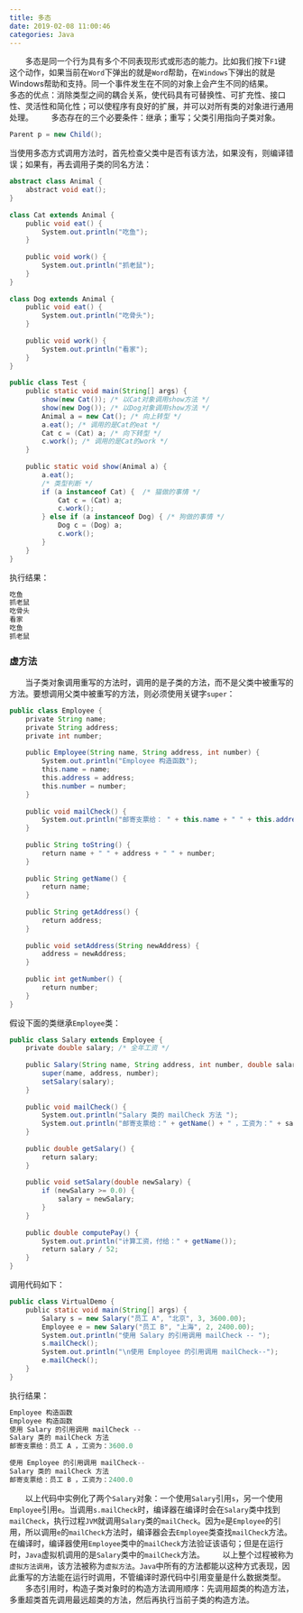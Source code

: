 ```yaml
---
title: 多态
date: 2019-02-08 11:00:46
categories: Java
---
```

&emsp;&emsp;多态是同一个行为具有多个不同表现形式或形态的能力。比如我们按下`F1`键这个动作，如果当前在`Word`下弹出的就是`Word`帮助，在`Windows`下弹出的就是Windows帮助和支持。同一个事件发生在不同的对象上会产生不同的结果。
&emsp;&emsp;多态的优点：消除类型之间的耦合关系，使代码具有可替换性、可扩充性、接口性、灵活性和简化性；可以使程序有良好的扩展，并可以对所有类的对象进行通用处理。
&emsp;&emsp;多态存在的三个必要条件：继承；重写；父类引用指向子类对象。

``` java
Parent p = new Child();
```

当使用多态方式调用方法时，首先检查父类中是否有该方法，如果没有，则编译错误；如果有，再去调用子类的同名方法：

``` java
abstract class Animal {
    abstract void eat();
}
​
class Cat extends Animal {
    public void eat() {
        System.out.println("吃鱼");
    }
​
    public void work() {
        System.out.println("抓老鼠");
    }
}
​
class Dog extends Animal {
    public void eat() {
        System.out.println("吃骨头");
    }
​
    public void work() {
        System.out.println("看家");
    }
}
​
public class Test {
    public static void main(String[] args) {
        show(new Cat()); /* 以Cat对象调用show方法 */
        show(new Dog()); /* 以Dog对象调用show方法 */
        Animal a = new Cat(); /* 向上转型 */
        a.eat(); /* 调用的是Cat的eat */
        Cat c = (Cat) a; /* 向下转型 */
        c.work(); /* 调用的是Cat的work */
    }
​
    public static void show(Animal a) {
        a.eat();
        /* 类型判断 */
        if (a instanceof Cat) {  /* 猫做的事情 */
            Cat c = (Cat) a;
            c.work();
        } else if (a instanceof Dog) { /* 狗做的事情 */
            Dog c = (Dog) a;
            c.work();
        }
    }
}
```

执行结果：

``` java
吃鱼
抓老鼠
吃骨头
看家
吃鱼
抓老鼠
```

### 虚方法

&emsp;&emsp;当子类对象调用重写的方法时，调用的是子类的方法，而不是父类中被重写的方法。要想调用父类中被重写的方法，则必须使用关键字`super`：

``` java
public class Employee {
    private String name;
    private String address;
    private int number;
​
    public Employee(String name, String address, int number) {
        System.out.println("Employee 构造函数");
        this.name = name;
        this.address = address;
        this.number = number;
    }
​
    public void mailCheck() {
        System.out.println("邮寄支票给： " + this.name + " " + this.address);
    }
​
    public String toString() {
        return name + " " + address + " " + number;
    }
​
    public String getName() {
        return name;
    }
​
    public String getAddress() {
        return address;
    }
​
    public void setAddress(String newAddress) {
        address = newAddress;
    }
​
    public int getNumber() {
        return number;
    }
}
```

假设下面的类继承`Employee`类：

``` java
public class Salary extends Employee {
    private double salary; /* 全年工资 */
​
    public Salary(String name, String address, int number, double salary) {
        super(name, address, number);
        setSalary(salary);
    }
​
    public void mailCheck() {
        System.out.println("Salary 类的 mailCheck 方法 ");
        System.out.println("邮寄支票给：" + getName() + " ，工资为：" + salary);
    }
​
    public double getSalary() {
        return salary;
    }
​
    public void setSalary(double newSalary) {
        if (newSalary >= 0.0) {
            salary = newSalary;
        }
    }
​
    public double computePay() {
        System.out.println("计算工资，付给：" + getName());
        return salary / 52;
    }
}
```

调用代码如下：

``` java
public class VirtualDemo {
    public static void main(String[] args) {
        Salary s = new Salary("员工 A", "北京", 3, 3600.00);
        Employee e = new Salary("员工 B", "上海", 2, 2400.00);
        System.out.println("使用 Salary 的引用调用 mailCheck -- ");
        s.mailCheck();
        System.out.println("\n使用 Employee 的引用调用 mailCheck--");
        e.mailCheck();
    }
}
```

执行结果：

``` java
Employee 构造函数
Employee 构造函数
使用 Salary 的引用调用 mailCheck --
Salary 类的 mailCheck 方法
邮寄支票给：员工 A ，工资为：3600.0
​
使用 Employee 的引用调用 mailCheck--
Salary 类的 mailCheck 方法
邮寄支票给：员工 B ，工资为：2400.0
```

&emsp;&emsp;以上代码中实例化了两个`Salary`对象：一个使用`Salary`引用`s`，另一个使用`Employee`引用`e`。当调用`s.mailCheck`时，编译器在编译时会在`Salary`类中找到`mailCheck`，执行过程`JVM`就调用`Salary`类的`mailCheck`。因为`e`是`Employee`的引用，所以调用`e`的`mailCheck`方法时，编译器会去`Employee`类查找`mailCheck`方法。在编译时，编译器使用`Employee`类中的`mailCheck`方法验证该语句；但是在运行时，`Java`虚拟机调用的是`Salary`类中的`mailCheck`方法。
&emsp;&emsp;以上整个过程被称为`虚拟方法调用`，该方法被称为`虚拟方法`。`Java`中所有的方法都能以这种方式表现，因此重写的方法能在运行时调用，不管编译时源代码中引用变量是什么数据类型。
&emsp;&emsp;多态引用时，构造子类对象时的构造方法调用顺序：先调用超类的构造方法，多重超类首先调用最远超类的方法，然后再执行当前子类的构造方法。